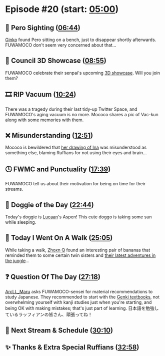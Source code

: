 # Episode #20 (start: [05:00](https://youtu.be/U1pBlHt7jD8?t=05m00s))

## 👀 Pero Sighting ([06:44](https://youtu.be/U1pBlHt7jD8?t=06m44s))

[Ginko](https://twitter.com/Ginko_02/status/1700227442798195182) found Pero sitting on a bench, just to disappear shortly afterwards. FUWAMOCO don't seem very concerned about that…

## 🌟 Council 3D Showcase ([08:55](https://youtu.be/U1pBlHt7jD8?t=08m55s))

FUWAMOCO celebrate their senpai's upcoming [3D showcase](https://twitter.com/hololive_En/status/1701430450273837276). Will you join them?

## 🎞️ RIP Vacuum ([10:24](https://youtu.be/U1pBlHt7jD8?t=10m24s))

There was a tragedy during their last tidy-up Twitter Space, and FUWAMOCO's aging vacuum is no more. Mococo shares a pic of Vac-kun along with some memories with them.

## ❌ Misunderstanding ([12:51](https://youtu.be/U1pBlHt7jD8?t=12m51s))

Mococo is bewildered that [her drawing of Ina](https://youtu.be/8w8utBUJwEY?&t=479) was misunderstood as something else, blaming Ruffians for not using their eyes and brain…

## 🕒 FWMC and Punctuality ([17:39](https://youtu.be/U1pBlHt7jD8?t=17m39s))

FUWAMOCO tell us about their motivation for being on time for their streams.

## 🐶 Doggie of the Day ([22:44](https://youtu.be/U1pBlHt7jD8?t=22m44s))

Today's doggie is [Lucaan](https://twitter.com/Lucaan0102/status/1702026579524702481)'s Aspen! This cute doggo is taking some sun while sleeping.

## 🚶 Today I Went On A Walk ([25:05](https://youtu.be/U1pBlHt7jD8?t=25m05s))

While taking a walk, [Zhoxn Q](https://twitter.com/ZhoxnQ/status/1701311965409276033) found an interesting pair of bananas that reminded them to some certain twin sisters and [their latest adventures in the jungle](https://youtu.be/ndNZ1ClWZ6g)…

## ❓ Question Of The Day ([27:18](https://youtu.be/U1pBlHt7jD8?t=27m18s))

[ArcLL_Maru](https://twitter.com/ArcLL_Maru/status/1700995081074057220) asks FUWAMOCO-sensei for material recommendations to study Japanese. They recommended to start with the [Genki textbooks](https://genki3.japantimes.co.jp/en/intro/), not overwhelming yourself with kanji studies just when you're starting, and being OK with making mistakes; that's just part of learning. 日本語を勉強しているラッフィアンの皆さん、頑張ってね！

## 📅 Next Stream & Schedule ([30:10](https://youtu.be/U1pBlHt7jD8?t=30m10s))

## ✨ Thanks & Extra Special Ruffians ([32:58](https://youtu.be/U1pBlHt7jD8?t=32m58s))
